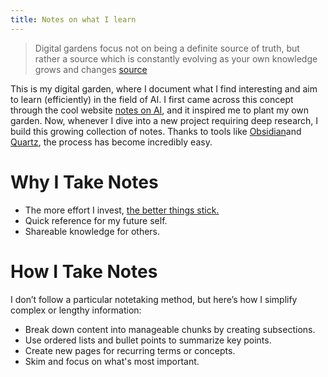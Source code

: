 ```yaml
---
title: Notes on what I learn
---
```


> Digital gardens focus not on being a definite source of truth, but rather a source which is constantly evolving as your own knowledge grows and changes [source](https://jzhao.xyz/posts/networked-thought)

This is my digital garden, where I document what I find interesting and aim to learn (efficiently) in the field of AI. I first came across this concept through the cool website [notes on AI](https://notesonai.com/notes+on+ai), and it inspired me to plant my own garden. Now, whenever I dive into a new project requiring deep research, I build this growing collection of notes. Thanks to tools like [Obsidian](https://obsidian.md/)and [Quartz](https://quartz.jzhao.xyz/), the process has become incredibly easy.

# Why I Take Notes

- The more effort I invest, [the better things stick.](https://opentext.wsu.edu/ospsychrevisions/chapter/how-memory-functions/#:~:text=Effortful%20processing%20refers%20to%20encoding,a%20test%20requires%20effortful%20processing.)
- Quick reference for my future self.
- Shareable knowledge for others.

# How I Take Notes

I don’t follow a particular notetaking method, but here’s how I simplify complex or lengthy information:

- Break down content into manageable chunks by creating subsections.
- Use ordered lists and bullet points to summarize key points.
- Create new pages for recurring terms or concepts.
- Skim and focus on what's most important.
